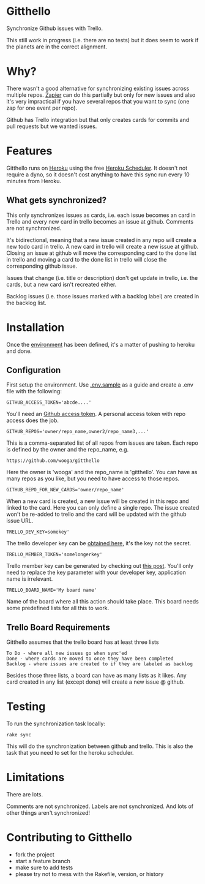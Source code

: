 Gitthello
====

Synchronize Github issues with Trello.

This still work in progress (i.e. there are no tests) but it does seem to
work if the planets are in the correct alignment.

Why?
====

There wasn't a good alternative for synchronizing existing issues across
multiple repos. [Zapier](http://zapier.com) can do this partially but only
for new issues and also it's very impractical if you have several repos
that you want to sync (one zap for one event per repo).

Github has Trello integration but that only creates cards for commits and
pull requests but we wanted issues.

Features
====

Gitthello runs on [Heroku](http://heroku.com) using the free [Heroku Scheduler](https://devcenter.heroku.com/articles/scheduler). It doesn't not require
a dyno, so it doesn't cost anything to have this sync run every 10 minutes
from Heroku.

What gets synchronized?
----

This only synchronizes issues as cards, i.e. each issue becomes an card
in Trello and every new card in trello becomes an issue at github. Comments
are not synchronized.

It's bidirectional, meaning that a new issue created in any repo will create
a new todo card in trello. A new card in trello will create a new issue at
github. Closing an issue at github will move the corresponding card to the
done list in trello and moving a card to the done list in trello will
close the corresponding github issue.

Issues that change (i.e. title or description) don't get update in trello,
i.e. the cards, but a new card isn't recreated either.

Backlog issues (i.e. those issues marked with a backlog label) are created
in the backlog list.

Installation
====

Once the [environment](https://github.com/wooga/gitthello/blob/master/.env.sample) has been defined, it's a matter of pushing to
heroku and done.

Configuration
----

First setup the environment. Use [.env.sample](https://github.com/wooga/gitthello/blob/master/.env.sample) as a guide and create a .env file with the following:

    GITHUB_ACCESS_TOKEN='abcde....'

You'll need an [Github access token](https://github.com/settings/applications).
A personal access token with repo access does the job.

    GITHUB_REPOS='owner/repo_name,owner2/repo_name3,...'

This is a comma-separated list of all repos from issues are taken. Each repo
is defined by the owner and the repo_name, e.g.

    https://github.com/wooga/gitthello

Here the owner is 'wooga' and the repo_name is 'gitthello'. You can have as
many repos as you like, but you need to have access to those repos.

    GITHUB_REPO_FOR_NEW_CARDS='owner/repo_name'

When a new card is created, a new issue will be created in this repo and linked
to the card. Here you can only define a single repo. The issue created won't
be re-added to trello and the card will be updated with the github issue
URL.

    TRELLO_DEV_KEY=somekey'

The trello developer key can be [obtained here](https://trello.com/1/appKey/generate#), it's the key not the secret.

    TRELLO_MEMBER_TOKEN='somelongerkey'

Trello member key can be generated by checking out [this post](http://stackoverflow.com/questions/17178907/how-to-get-a-permanent-user-token-for-writes-using-the-trello-api/17301115#17301115). You'll only need to replace the key parameter
with your developer key, application name is irrelevant.

    TRELLO_BOARD_NAME='My board name'

Name of the board where all this action should take place. This board needs
some predefined lists for all this to work.

Trello Board Requirements
----

Gitthello assumes that the trello board has at least three lists

    To Do - where all new issues go when sync'ed
    Done - where cards are moved to once they have been completed
    Backlog - where issues are created to if they are labeled as backlog

Besides those three lists, a board can have as many lists as it likes. Any
card created in any list (except done) will create a new issue @ github.

Testing
====

To run the synchronization task locally:

    rake sync

This will do the synchronization between github and trello. This is also
the task that you need to set for the heroku scheduler.

Limitations
====

There are lots.

Comments are not synchronized. Labels are not synchronized. And lots of other
things aren't synchronized!

Contributing to Gitthello
====

* fork the project
* start a feature branch
* make sure to add tests
* please try not to mess with the Rakefile, version, or history

